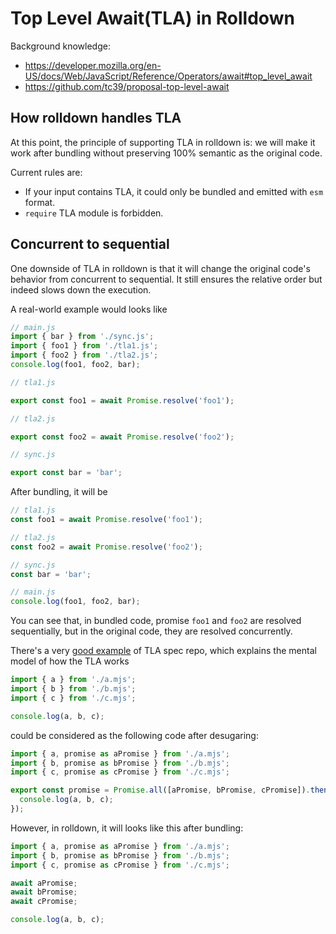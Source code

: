 # Top Level Await(TLA) in Rolldown

Background knowledge:

- https://developer.mozilla.org/en-US/docs/Web/JavaScript/Reference/Operators/await#top_level_await
- https://github.com/tc39/proposal-top-level-await

## How rolldown handles TLA

At this point, the principle of supporting TLA in rolldown is: we will make it work after bundling without preserving 100% semantic as the original code.

Current rules are:

- If your input contains TLA, it could only be bundled and emitted with `esm` format.
- `require` TLA module is forbidden.

## Concurrent to sequential

One downside of TLA in rolldown is that it will change the original code's behavior from concurrent to sequential. It still ensures the relative order but indeed slows down the execution.

A real-world example would looks like

```js
// main.js
import { bar } from './sync.js';
import { foo1 } from './tla1.js';
import { foo2 } from './tla2.js';
console.log(foo1, foo2, bar);

// tla1.js

export const foo1 = await Promise.resolve('foo1');

// tla2.js

export const foo2 = await Promise.resolve('foo2');

// sync.js

export const bar = 'bar';
```

After bundling, it will be

```js
// tla1.js
const foo1 = await Promise.resolve('foo1');

// tla2.js
const foo2 = await Promise.resolve('foo2');

// sync.js
const bar = 'bar';

// main.js
console.log(foo1, foo2, bar);
```

You can see that, in bundled code, promise `foo1` and `foo2` are resolved sequentially, but in the original code, they are resolved concurrently.

There's a very [good example](https://github.com/tc39/proposal-top-level-await?tab=readme-ov-file#semantics-as-desugaring) of TLA spec repo, which explains the mental model of how the TLA works

```js
import { a } from './a.mjs';
import { b } from './b.mjs';
import { c } from './c.mjs';

console.log(a, b, c);
```

could be considered as the following code after desugaring:

```js
import { a, promise as aPromise } from './a.mjs';
import { b, promise as bPromise } from './b.mjs';
import { c, promise as cPromise } from './c.mjs';

export const promise = Promise.all([aPromise, bPromise, cPromise]).then(() => {
  console.log(a, b, c);
});
```

However, in rolldown, it will looks like this after bundling:

```js
import { a, promise as aPromise } from './a.mjs';
import { b, promise as bPromise } from './b.mjs';
import { c, promise as cPromise } from './c.mjs';

await aPromise;
await bPromise;
await cPromise;

console.log(a, b, c);
```

